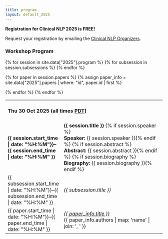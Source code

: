 ```yaml
---
title: program
layout: default_2025
---
```


**Registration for Clinical NLP 2025 is FREE!**

Request your registration by emailing the <a href="mailto:clinical-nlp-workshop-organizers@googlegroups.com?subject=Clinical NLP 2025 registration&body=I would like to attend the virtual Clinical NLP 2025 workshop.">Clinical NLP Organizers</a>.

<h3 class="bg-heading">Workshop Program</h3>

<table>
<tr>
    <td style="border-top: 0px" colspan=2><h4>Thu 30 Oct 2025 (all times <a href="https://www.timeanddate.com/time/zones/pdt">PDT</a>)</h4></td>
</tr>
{% for session in site.data["2025"].program %}
<tr>
    <td width="15%" style="border-top: 0px"><b>{{ session.start_time | date: "%H:%M"}}–{{ session.end_time | date: "%H:%M" }}</b></td>
    <td style="border-top: 0px">
    <b>{{ session.title }}</b>
    {% if session.speaker %}<br/><b>Speaker:</b> {{ session.speaker }}{% endif %}
    {% if session.abstract %}<br/><b>Abstract:</b> {{ session.abstract }}{% endif %}
    {% if session.biography %}<br/><b>Biography:</b> {{ session.biography }}{% endif %}
    </td>
</tr>
{% for subsession in session.subsessions %}
<tr>
    <td style="border-top: 0px">{{ subsession.start_time | date: "%H:%M"}}–{{ subsession.end_time | date: "%H:%M" }}</td>
    <td style="border-top: 0px"><em>{{ subsession.title }}</em></td>
</tr>
{% endfor %}

{% for paper in session.papers %}
{% assign paper_info = site.data["2025"].papers | where: "id", paper.id | first %}
<tr>
    <td style="border-top: 0px">{{ paper.start_time | date: "%H:%M"}}–{{ paper.end_time | date: "%H:%M" }}</td>
    <td style="border-top: 0px"><a href="{{ paper.url }}"><em>{{ paper_info.title }}</em></a><br />{{ paper_info.authors | map: 'name' | join: ', ' }}</td>
</tr>
{% endfor %}
{% endfor %}
</table>
